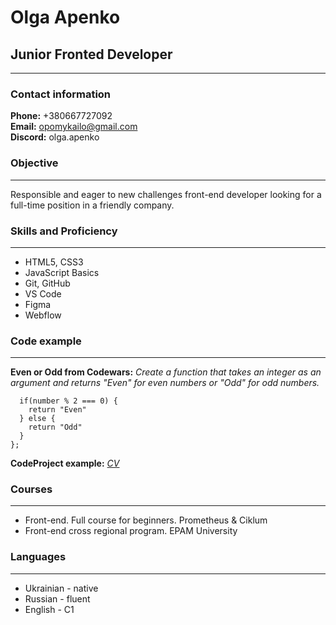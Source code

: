 # Olga Apenko

## Junior Fronted Developer

---

### Contact information

**Phone:** +380667727092<br>
**Email:** opomykailo@gmail.com<br>
**Discord:** olga.apenko<br>

### Objective

---

Responsible and eager to new challenges front-end developer looking for a full-time position in a friendly company.

### Skills and Proficiency

---

- HTML5, CSS3
- JavaScript Basics
- Git, GitHub
- VS Code
- Figma
- Webflow

### Code example

---

**Even or Odd from Codewars:** _Create a function that takes an integer as an argument and returns "Even" for even numbers or "Odd" for odd numbers._

```function evenOrOdd(number) {
  if(number % 2 === 0) {
    return "Even"
  } else {
    return "Odd"
  }
};
```

**CodeProject example:** _[CV](https://github.com/olga-apenko/rsschool-cv/)_

### Courses

---

- Front-end. Full course for beginners. Prometheus & Ciklum
- Front-end cross regional program. EPAM University

### Languages

---

- Ukrainian - native
- Russian - fluent
- English - C1

